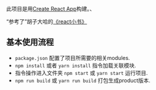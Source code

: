 此项目是用[Create React App](https://github.com/facebookincubator/create-react-app)构建。、

“参考了”胡子大哈的[《react小书》](http://huziketang.mangojuice.top/books/react/)

## 基本使用流程

- `package.json` 配置了项目所需要的相关modules.
- `npm install` 或者 `yarn install` 指令加载关联模块.
- 指令操作进入文件夹 `npm start` 或 `yarn start` 运行项目.
- `npm run build` 或 `yarn run build` 打包生成product版本.
<br>


